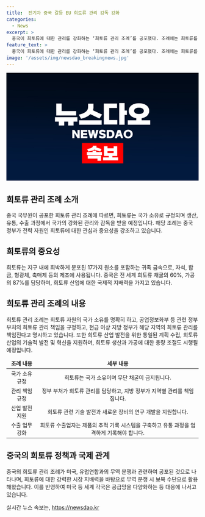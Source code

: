 ```yaml
---
title:  전기차 중국 갈등 EU 희토류 관리 감독 강화
categories:
  - News
excerpt: >
  중국이 희토류에 대한 관리를 강화하는 ‘희토류 관리 조례’를 공포했다. 조례에는 희토류를 국가 소유로 명시하고, 생산·유통·수출에서 국가의 감독을 강화하는 내용이 담겨있다. 중국은 전 세계 희토류 채굴의 60%를 차지하며, 최근 미국, 유럽연합 등과의 무역 분쟁이 격화되고 있어 미국은 25%에서 100%까지, 유럽연합은 최대 48.1%까지 중국산 전기차 관세율을 인상하기로 결정했다. 중국의 희토류에 대한 강력한 시장 지배력은 무역 분쟁에서 보복 수단으로 활용되고 있다. 미국 등은 희토류 공급망 다양화에 나서고 있으며, 베트남, 브라질, 오스트레일리아 등과의 협력을 강화하고 있다.
feature_text: >
  중국이 희토류에 대한 관리를 강화하는 ‘희토류 관리 조례’를 공포했다. 조례에는 희토류를 국가 소유로 명시하고, 생산·유통·수출에서 국가의 감독을 강화하는 내용이 담겨있다. 중국은 전 세계 희토류 채굴의 60%를 차지하며, 최근 미국, 유럽연합 등과의 무역 분쟁이 격화되고 있어 미국은 25%에서 100%까지, 유럽연합은 최대 48.1%까지 중국산 전기차 관세율을 인상하기로 결정했다. 중국의 희토류에 대한 강력한 시장 지배력은 무역 분쟁에서 보복 수단으로 활용되고 있다. 미국 등은 희토류 공급망 다양화에 나서고 있으며, 베트남, 브라질, 오스트레일리아 등과의 협력을 강화하고 있다.
image: '/assets/img/newsdao_breakingnews.jpg'
---
```


<p><img src="/assets/img/newsdao_breakingnews.jpg" alt="koreaapp 속보" /></p>

<h2 data-ke-size="size26">희토류 관리 조례 소개</h2>

<p data-ke-size="size16">중국 국무원이 공포한 희토류 관리 조례에 따르면, 희토류는 국가 소유로 규정되며 생산, 유통, 수출 과정에서 국가의 강화된 관리와 감독을 받을 예정입니다. 해당 조례는 중국 정부가 전략 자원인 희토류에 대한 관심과 중요성을 강조하고 있습니다. </p>

<h2 data-ke-size="size26">희토류의 중요성</h2>

<p data-ke-size="size16">희토류는 지구 내에 희박하게 분포된 17가지 원소를 포함하는 귀족 금속으로, 자석, 합금, 형광체, 촉매제 등의 제조에 사용됩니다. 중국은 전 세계 희토류 채굴의 60%, 가공의 87%를 담당하며, 희토류 산업에 대한 국제적 지배력을 가지고 있습니다. </p>

<h2 data-ke-size="size26">희토류 관리 조례의 내용</h2>

<p data-ke-size="size16">희토류 관리 조례는 희토류 자원의 국가 소유를 명확히 하고, 공업정보화부 등 관련 정부 부처의 희토류 관리 책임을 규정하고, 현급 이상 지방 정부가 해당 지역의 희토류 관리를 책임진다고 명시하고 있습니다. 또한 희토류 산업 발전을 위한 통일된 계획 수립, 희토류 산업의 기술적 발전 및 혁신을 지원하며, 희토류 생산과 가공에 대한 총량 조절도 시행될 예정입니다. </p>

<table>
<thead>
<tr>
<td style="text-align: center; height: 17px;"><b>조례 내용</b></td>
<td style="text-align: center; height: 17px;"><b>세부 내용</b></td>
</tr>
</thead>
<tbody>
<tr>
<td style="text-align: center; height: 17px;">국가 소유 규정</td>
<td style="text-align: center; height: 17px;">희토류는 국가 소유이며 무단 채굴이 금지됩니다.</td>
</tr>
<tr>
<td style="text-align: center; height: 17px;">관리 책임 규정</td>
<td style="text-align: center; height: 17px;">정부 부처가 희토류 관리를 담당하고, 지방 정부가 지역별 관리를 책임집니다.</td>
</tr>
<tr>
<td style="text-align: center; height: 17px;">산업 발전 지원</td>
<td style="text-align: center; height: 17px;">희토류 관련 기술 발전과 새로운 장비의 연구 개발을 지원합니다.</td>
</tr>
<tr>
<td style="text-align: center; height: 17px;">수출 업무 강화</td>
<td style="text-align: center; height: 17px;">희토류 수출업자는 제품의 추적 기록 시스템을 구축하고 유통 과정을 엄격하게 기록해야 합니다.</td>
</tr>
</tbody>
</table>

<h2 data-ke-size="size26">중국의 희토류 정책과 국제 관계</h2>

<p data-ke-size="size16">중국의 희토류 관리 조례가 미국, 유럽연합과의 무역 분쟁과 관련하여 공포된 것으로 나타나며, 희토류에 대한 강력한 시장 지배력을 바탕으로 무역 분쟁 시 보복 수단으로 활용해왔습니다. 이를 반영하여 미국 등 세계 각국은 공급망을 다양화하는 등 대응에 나서고 있습니다. </p>
실시간 뉴스 속보는, <a href="https://newsdao.kr" rel="dofollow">https://newsdao.kr</a>


